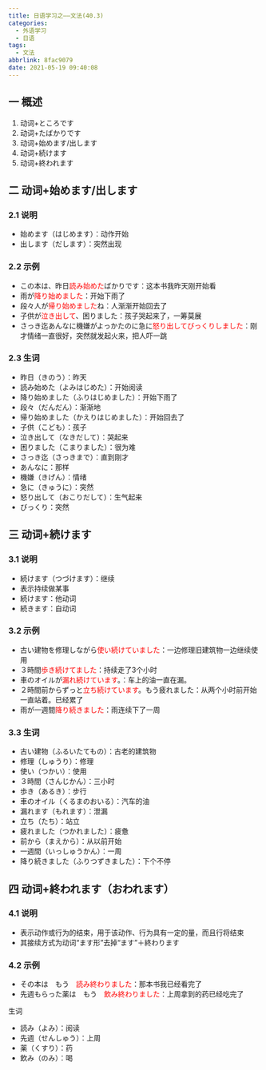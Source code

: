 ```yaml
---
title: 日语学习之——文法(40.3)
categories:
  - 外语学习
  - 日语
tags:
  - 文法
abbrlink: 8fac9079
date: 2021-05-19 09:40:08
---
```

## 一 概述

1. 动词+ところです
2. 动词+たばかりです
3. 动词+始めます/出します
4. 动词+続けます
5. 动词+終われます

<!--more-->

## 二 动词+始めます/出します

### 2.1 说明

* 始めます（はじめます）：动作开始
* 出します（だします）：突然出现

### 2.2 示例

* この本は、昨日<font color=red>読み始めた</font>ばかりです：这本书我昨天刚开始看
* 雨が<font color=red>降り始めました</font>：开始下雨了
* 段々人が<font color=red>帰り始めました</font>ね：人渐渐开始回去了
* 子供が<font color=red>泣き出して</font>、困りました：孩子哭起来了，一筹莫展
* さっき迄あんなに機嫌がよっかたのに急に<font color=red>怒り出してびっくりしました</font>：刚才情绪一直很好，突然就发起火来，把人吓一跳

### 2.3 生词

* 昨日（きのう）：昨天
* 読み始めた（よみはじめた）：开始阅读
* 降り始めました（ふりはじめました）：开始下雨了
* 段々（だんだん）：渐渐地
* 帰り始めました（かえりはじめました）：开始回去了
* 子供（こども）：孩子
* 泣き出して（なきだして）：哭起来
* 困りました（こまりました）：很为难
* さっき迄（さっきまで）：直到刚才
* あんなに：那样
* 機嫌（きげん）：情绪
* 急に（きゅうに）：突然
* 怒り出して（おこりだして）：生气起来
* びっくり：突然

## 三 动词+続けます

### 3.1 说明

* 続けます（つづけます）：继续
* 表示持续做某事
* 続けます：他动词
* 続きます：自动词

### 3.2 示例

* 古い建物を修理しながら<font color=red>使い続けていました</font>：一边修理旧建筑物一边继续使用
* ３時間<font color=red>歩き続けてました</font>：持续走了3个小时
* 車のオイルが<font color=red>漏れ続けています</font>。：车上的油一直在漏。
* ２時間前からずっと<font color=red>立ち続けています</font>。もう疲れました：从两个小时前开始一直站着。已经累了
* 雨が一週間<font color=red>降り続きました</font>：雨连续下了一周

### 3.3 生词

* 古い建物（ふるいたてもの）：古老的建筑物
* 修理（しゅうり）：修理
* 使い（つかい）：使用
* ３時間（さんじかん）：三小时
* 歩き（あるき）：步行
* 車のオイル（くるまのおいる）：汽车的油
* 漏れます（もれます）：泄漏
* 立ち（たち）：站立
* 疲れました（つかれました）：疲惫
* 前から（まえから）：从以前开始
* 一週間（いっしゅうかん）：一周
* 降り続きました（ふりつずきました）：下个不停

## 四 动词+終われます（おわれます）

### 4.1 说明

* 表示动作或行为的结束，用于该动作、行为具有一定的量，而且行将结束
* 其接续方式为动词“ます形”去掉“ます”＋終わります

### 4.2 示例

* その本は　もう　<font color=red>読み終わりました</font>：那本书我已经看完了
* 先週もらった薬は　もう　<font color=red>飲み終わりました</font>：上周拿到的药已经吃完了

生词

* 読み（よみ）：阅读
* 先週（せんしゅう）：上周
* 薬（くすり）：药
* 飲み（のみ）：喝